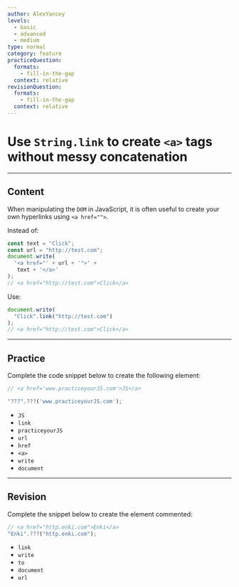 ```yaml
---
author: AlexYancey
levels:
  - basic
  - advanced
  - medium
type: normal
category: feature
practiceQuestion:
  formats:
    - fill-in-the-gap
  context: relative
revisionQuestion:
  formats:
    - fill-in-the-gap
  context: relative
---
```


# Use `String.link` to create `<a>` tags without messy concatenation


---

## Content

When manipulating the `DOM` in JavaScript, it is often useful to create your own hyperlinks using `<a href="">`. 

Instead of:

```js
const text = "Click";
const url = "http://test.com";
document.write(
  '<a href="' + url + '">' +
   text + '</a>'
);
// <a href="http://test.com">Click</a>
```

Use:

```js
document.write(
  "Click".link("http://test.com")
);
// <a href="http://test.com">Click</a>
```


---

## Practice

Complete the code snippet below to create the following element:

```javascript
// <a href='www.practiceyourJS.com'>JS</a>

"???".???('www.practiceyourJS.com');
```

- `JS`
- `link`
- `practiceyourJS`
- `url`
- `href`
- `<a>`
- `write`
- `document`


---

## Revision

Complete the snippet below to create the element commented:

```javascript
// <a href="http.enki.com">Enki</a>
"Enki".???("http.enki.com");
```

- `link`
- `write`
- `to`
- `document`
- `url`
